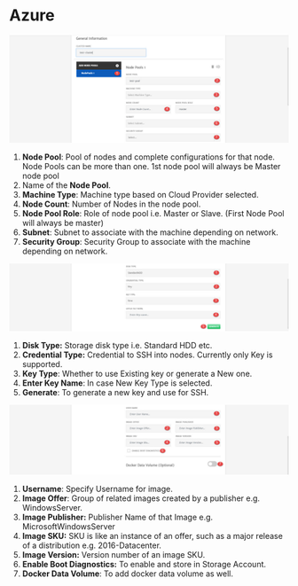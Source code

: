 # Azure

![1](imgs/1.jpg)

1. **Node Pool**: Pool of nodes and complete configurations for that node. Node Pools can be more than one. 1st node pool will always be Master node pool
2. Name of the **Node Pool**.
3. **Machine Type**: Machine type based on Cloud Provider selected. 
4. **Node Count**: Number of Nodes in the node pool.
5. **Node Pool Role**: Role of node pool i.e. Master or Slave. (First Node Pool will always be master)
6. **Subnet**: Subnet to associate with the machine depending on network.
7. **Security Group**: Security Group to associate with the machine depending on network.

![2](imgs/2.jpg)

1. **Disk Type:** Storage disk type i.e. Standard HDD etc. 
2. **Credential Type:** Credential to SSH into nodes. Currently only Key is supported. 
3. **Key Type**: Whether to use Existing key or generate a New one.
4. **Enter Key Name**: In case New Key Type is selected.
5. **Generate**: To generate a new key and use for SSH.

![3](imgs/3.jpg)

1. **Username**: Specify Username for image.
2. **Image Offer**: Group of related images created by a publisher e.g. WindowsServer. 
3. **Image Publisher:** Publisher Name of that Image e.g. MicrosoftWindowsServer
4. **Image SKU:** SKU is like an instance of an offer, such as a major release of a distribution e.g. 2016-Datacenter.
5. **Image Version:**  Version number of an image SKU.
6. **Enable Boot Diagnostics:** To enable and store in Storage Account. 
7. **Docker Data Volume**: To add docker data volume as well.